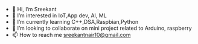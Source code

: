 - 👋 Hi, I’m Sreekant
- 👀 I’m interested in IoT,App dev, AI, ML
- 🌱 I’m currently learning C++,DSA,Raspbian,Python
- 💞️ I’m looking to collaborate on mini project related to Arduino, raspberry
- 📫 How to reach me sreekantnair10@gmail.com

<!---
Shrek9/Shrek9 is a ✨ special ✨ repository because its `README.md` (this file) appears on your GitHub profile.
You can click the Preview link to take a look at your changes.
--->
